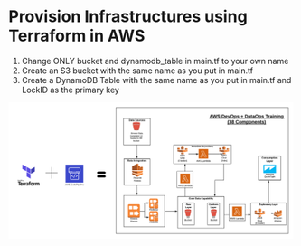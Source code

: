 # Provision Infrastructures using Terraform in AWS

1. Change ONLY bucket and dynamodb_table in main.tf to your own name 
2. Create an S3 bucket with the same name as you put in main.tf
3. Create a DynamoDB Table with the same name as you put in main.tf and LockID as the primary key

![Diagram](Diagram.png)
